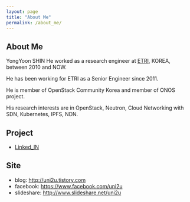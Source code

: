 ```yaml
---
layout: page
title: "About Me"
permalink: /about_me/
---
```


## About Me

YongYoon SHIN He worked as a research engineer at [ETRI](https://etri.re.kr/eng/main/main.etri), KOREA, between 2010 and NOW.

He has been working for ETRI as a Senior Engineer since 2011.

He is member of OpenStack Community Korea and member of ONOS project.

His research interests are in OpenStack, Neutron, Cloud Networking with SDN, Kubernetes, IPFS, NDN.

## Project

- [Linked_IN](https://www.linkedin.com/in/yongyoon-shin-80a8b557/)

## Site

- blog: <http://uni2u.tistory.com>
- facebook: <https://www.facebook.com/uni2u>
- slideshare: <http://www.slideshare.net/uni2u>

